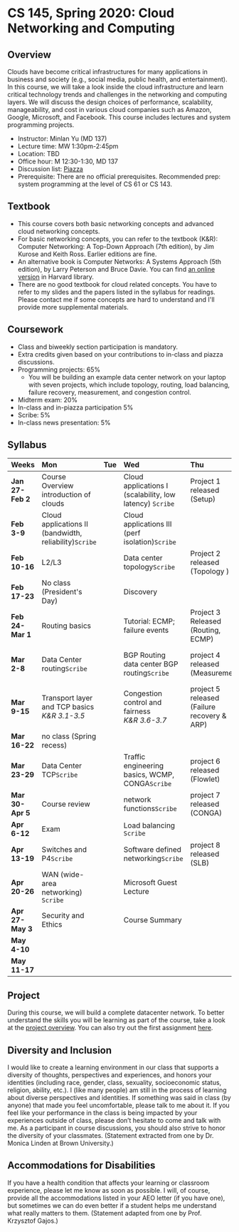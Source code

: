 # CS 145, Spring 2020: Cloud Networking and Computing

## Overview

Clouds have become critical infrastructures for many applications in business and society (e.g., social media, public health, and entertainment). In this course, we will take a look inside the cloud infrastructure and learn critical technology trends and challenges in the networking and computing layers. We will discuss the design choices of performance, scalability, manageability, and cost in various cloud companies such as Amazon, Google, Microsoft, and Facebook. This course includes lectures and system programming projects.

- Instructor: Minlan Yu (MD 137)
- Lecture time: MW 1:30pm-2:45pm
- Location: TBD
- Office hour: M 12:30-1:30, MD 137
- Discussion list: [Piazza](https://piazza.com/class/jy80ngwm9123)
- Prerequisite: There are no official prerequisites. Recommended prep: system programming at the level of CS 61 or CS 143.


## Textbook
- This course covers both basic networking concepts and advanced cloud networking concepts.
- For basic networking concepts, you can refer to the textbook (K&R): Computer Networking: A Top-Down Approach (7th edition), by Jim Kurose and Keith Ross. Earlier editions are fine. 
- An alternative book is Computer Networks: A Systems Approach (5th edition), by Larry Peterson and Bruce Davie. You can find [an online version](https://proquest-safaribooksonline-com.ezp-prod1.hul.harvard.edu/9780123850591) in Harvard library.
- There are no good textbook for cloud related concepts. You have to refer to my slides and the papers listed in the syllabus for readings. Please contact me if some concepts are hard to understand and I'll provide more supplemental materials.

## Coursework
- Class and biweekly section participation is mandatory.
- Extra credits given based on your contributions to in-class and piazza discussions.
- Programming projects: 65%
  - You will be building an example data center network on your laptop with seven projects, which include topology, routing, load balancing, failure recovery, measurement, and congestion control.
- Midterm exam: 20%
- In-class and in-piazza participation 5%
- Scribe: 5%
- In-class news presentation: 5%

## Syllabus

| Weeks        | Mon                                                                                                                                                                                                | Tue  | Wed                                                           | Thu                                    | Fri                                         | Sat  | Sun                   |
| :----------- | :------------------------------------------------------------------------------------------------------------------------------------------------------------------------------------------------- | :--- | :------------------------------------------------------------ | :------------------------------------- | :------------------------------------------ | :--- | :-------------------- |
| **Jan 27-Feb 2** | Course Overview <br> introduction of clouds | | Cloud applications I (scalability, low latency) `Scribe`         |     Project 1 released <br> (Setup)| |
| **Feb 3-9**      | Cloud applications II (bandwidth, reliability)`Scribe`                                                                                                                                                     |      |  Cloud applications III (perf isolation)`Scribe`   |                                        |     Mininet and P4 tutorial                                        | | Project 1 due
| **Feb 10-16**    | L2/L3                                                                                  |      | Data center topology`Scribe` |   Project 2 released <br> (Topology )          |                      | | 
| **Feb 17-23**    | No class <br> (President's Day) |      | Discovery   |                   |P4 tutorial continued; topology|      | Project 2 Due |
| **Feb 24-Mar 1** |  Routing basics   |      | Tutorial: ECMP; failure events                                                              | Project 3 Released <br> (Routing, ECMP)                    |  |      |          |
| **Mar 2-8**      |     Data Center routing`Scribe`                             |      |     BGP Routing <br> data center BGP routing`Scribe`                       | project 4 released (Measurement) |  Measurement and debugging tools|      | Project 3 due         |
| **Mar 9-15**     |   Transport layer and TCP basics <br> *K&R 3.1-3.5*          |      |  Congestion control and fairness  <br> *K&R 3.6-3.7*                                                               | project 5 released (Failure recovery & ARP)                     |                                             |      |        |
| **Mar 16-22**    | no class (Spring recess)                                                                                                                                                                           |      |                                                               |                                        |                                             |      |       Project 4 due                  |
| **Mar 23-29**    |   Data Center TCP`Scribe`                                                                         |      | Traffic engineering basics, WCMP, CONGA`Scribe`                                                             | project 6  released <br> (Flowlet)                    |   [CONGA](https://people.csail.mit.edu/alizadeh/papers/conga-sigcomm14.pdf) details                                        |      | Project 5 due         |
| **Mar 30-Apr 5** |  Course review  |      |  network functions`Scribe`                                             | project 7  released  <br> (CONGA)                   |                                             |        | project 6  due        |
| **Apr 6-12**     |   Exam                          |      |                            Load balancing  `Scribe`                                  |  |  [Ananta](https://conferences.sigcomm.org/sigcomm/2013/papers/sigcomm/p207.pdf) Details                                       |   | |
| **Apr 13-19**    |      Switches and P4`Scribe`                                                                                                                                                                 |      | Software defined networking`Scribe`                                    |     project 8  released  <br> (SLB)                                   |                                             |    |  project 7  due|
| **Apr 20-26**    |       WAN (wide-area networking) `Scribe`                                                                                                                                                                                            |      | Microsoft Guest Lecture                                       |                                      |                                       Final project suggestions       | | |
| **Apr 27-May 3** | Security and Ethics  |      |        Course Summary                                                       |                          |                                             |     |  project 8  due    |
| **May 4-10**     |                                                                                                                                                                                                    |      |                                                               |                                        |                                     Final project proposal due         |      |                      |
| **May 11-17**    |                                                                                                                                                                                                    |      |                                                               |                                        | Final project due                           |      |                       |




## Project
During this course, we will build a complete datacenter network. To better understand the skills you will be learning as part of the course, take a look at the [project overview](project.md). You can also try out the first assignment [here](https://classroom.github.com/a/mRCEAfN8). 


## Diversity and Inclusion
I would like to create a learning environment in our class that supports a diversity of thoughts, perspectives and experiences, and honors your identities (including race, gender, class, sexuality, socioeconomic status, religion, ability, etc.). I (like many people) am still in the process of learning about diverse perspectives and identities. If something was said in class (by anyone) that made you feel uncomfortable, please talk to me about it. If you feel like your performance in the class is being impacted by your experiences outside of class, please don’t hesitate to come and talk with me. As a participant in course discussions, you should also strive to honor the diversity of your classmates. (Statement extracted from one by Dr. Monica Linden at Brown University.)


## Accommodations for Disabilities
If you have a health condition that affects your learning or classroom experience, please let me know as soon as possible. I will, of course, provide all the accommodations listed in your AEO letter (if you have one), but sometimes we can do even better if a student helps me understand what really matters to them. (Statement adapted from one by Prof. Krzysztof Gajos.)
